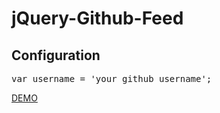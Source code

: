 jQuery-Github-Feed
==================

<h2>Configuration</h2>
<pre>var username = 'your github username';</pre>

<a href="http://bachors.github.io/">DEMO</a>
